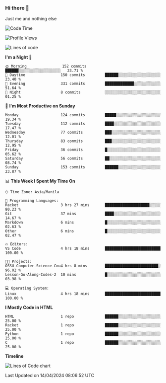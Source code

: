 ### Hi there 👋

Just me and nothing else


<!--START_SECTION:waka-->
![Code Time](http://img.shields.io/badge/Code%20Time-135%20hrs%2036%20mins-blue)

![Profile Views](http://img.shields.io/badge/Profile%20Views-13-blue)

![Lines of code](https://img.shields.io/badge/From%20Hello%20World%20I%27ve%20Written-1.6%20million%20lines%20of%20code-blue)

**I'm a Night 🦉** 

```text
🌞 Morning                152 commits         ██████░░░░░░░░░░░░░░░░░░░   23.71 % 
🌆 Daytime                150 commits         ██████░░░░░░░░░░░░░░░░░░░   23.40 % 
🌃 Evening                331 commits         █████████████░░░░░░░░░░░░   51.64 % 
🌙 Night                  8 commits           ░░░░░░░░░░░░░░░░░░░░░░░░░   01.25 % 
```
📅 **I'm Most Productive on Sunday** 

```text
Monday                   124 commits         █████░░░░░░░░░░░░░░░░░░░░   19.34 % 
Tuesday                  112 commits         ████░░░░░░░░░░░░░░░░░░░░░   17.47 % 
Wednesday                77 commits          ███░░░░░░░░░░░░░░░░░░░░░░   12.01 % 
Thursday                 83 commits          ███░░░░░░░░░░░░░░░░░░░░░░   12.95 % 
Friday                   36 commits          █░░░░░░░░░░░░░░░░░░░░░░░░   05.62 % 
Saturday                 56 commits          ██░░░░░░░░░░░░░░░░░░░░░░░   08.74 % 
Sunday                   153 commits         ██████░░░░░░░░░░░░░░░░░░░   23.87 % 
```


📊 **This Week I Spent My Time On** 

```text
🕑︎ Time Zone: Asia/Manila

💬 Programming Languages: 
Racket                   3 hrs 27 mins       ████████████████████░░░░░   80.23 % 
Git                      37 mins             ████░░░░░░░░░░░░░░░░░░░░░   14.67 % 
Markdown                 6 mins              █░░░░░░░░░░░░░░░░░░░░░░░░   02.63 % 
Other                    6 mins              █░░░░░░░░░░░░░░░░░░░░░░░░   02.47 % 

🔥 Editors: 
VS Code                  4 hrs 18 mins       █████████████████████████   100.00 % 

🐱‍💻 Projects: 
OSSU-Computer-Science-Cou4 hrs 8 mins        ████████████████████████░   96.02 % 
Lesson-Go-Along-Codes-2  10 mins             █░░░░░░░░░░░░░░░░░░░░░░░░   03.98 % 

💻 Operating System: 
Linux                    4 hrs 18 mins       █████████████████████████   100.00 % 
```

**I Mostly Code in HTML** 

```text
HTML                     1 repo              ██████░░░░░░░░░░░░░░░░░░░   25.00 % 
Racket                   1 repo              ██████░░░░░░░░░░░░░░░░░░░   25.00 % 
Python                   1 repo              ██████░░░░░░░░░░░░░░░░░░░   25.00 % 
C                        1 repo              ██████░░░░░░░░░░░░░░░░░░░   25.00 % 
```



**Timeline**

![Lines of Code chart](https://raw.githubusercontent.com/mauring55/mauring55/main/assets/bar_graph.png)


 Last Updated on 14/04/2024 08:06:52 UTC
<!--END_SECTION:waka-->
